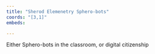 ```yaml
---
title: "Sherod Elemenetry Sphero-bots"
coords: "[3,1]"
embeds: 

---
```


Either Sphero-bots in the classroom, or digital citizenship